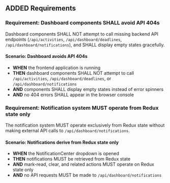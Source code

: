 ## ADDED Requirements

### Requirement: Dashboard components SHALL avoid API 404s
Dashboard components SHALL NOT attempt to call missing backend API endpoints (`/api/activities`, `/api/dashboard/deadlines`, `/api/dashboard/notifications`), and SHALL display empty states gracefully.

#### Scenario: Dashboard avoids API 404s
- **WHEN** the frontend application is running
- **THEN** dashboard components SHALL NOT attempt to call `/api/activities`, `/api/dashboard/deadlines`, or `/api/dashboard/notifications`
- **AND** components SHALL display empty states instead of error spinners
- **AND** no 404 errors SHALL appear in the browser console

### Requirement: Notification system MUST operate from Redux state only
The notification system MUST operate exclusively from Redux state without making external API calls to `/api/dashboard/notifications`.

#### Scenario: Notifications derive from Redux state only
- **WHEN** the NotificationCenter dropdown is opened
- **THEN** notifications MUST be retrieved from Redux state
- **AND** mark-read, clear, and related actions MUST operate on Redux state only
- **AND** no API requests MUST be made to `/api/dashboard/notifications`
